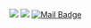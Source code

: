 [![](https://img.shields.io/badge/twitter-%231DA1F2.svg?&style=for-the-badge&logo=twitter&logoColor=white)](https://twitter.com/cenk_tuysuz)
[![](https://img.shields.io/badge/linkedin-%230077B5.svg?&style=for-the-badge&logo=linkedin&logoColor=white)](https://www.linkedin.com/in/doğukantuna)
[![Mail Badge](https://img.shields.io/badge/Contact+Me-c14438?style=for-the-badge&logo=Mail&logoColor=white&link=mailto:cenktuysuz@gmail.com)](mailto:cenktuysuz@gmail.com)



